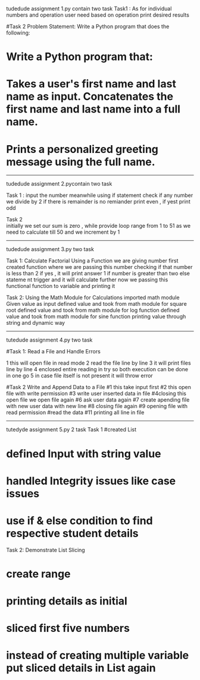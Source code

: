 tudedude assignment 1.py contain two task 
Task1 : 
As for individual numbers and operation user need  based on operation print desired results 


#Task 2 Problem Statement: Write a Python program that does the following:
# Write a Python program that:
# Takes a user's first name and last name as input. Concatenates the first name and last name into a full name.
# Prints a personalized greeting message using the full name.


____________________________________________________________________________________________________________________________________

tudedude assignment 2.pycontain two task 

Task 1 : 
input the number meanwhile using if statement  check if any number we divide by 2 if  there is remainder is  no remiander print even , if yest print odd 

Task 2  
initially we set our sum is zero , while provide loop range from 1 to 51 as we need to calculate till 50  and we increment by 1 

__________________________________________________________________________________________________________________________________
tudedude assignment 3.py  two task 

Task 1: Calculate Factorial Using a Function 
we are giving number first 
created function where we are passing this number
checking if that number is less than 2 if yes , it will print answer 1
if number is greater than two else stateme nt trigger and it will calculate further
now we passing this functional function to variable and printing it

Task 2: Using the Math Module for Calculations
imported math module
Given value as input
defined value and took from math module for square root
defined value and took from math module for log function
defined value and took from math module for sine function
printing value through string and dynamic way

_______________________________________________________________________________________________________________________________

tutedude assignment 4.py two task

#Task 1: Read a File and Handle Errors

                           
1 this will open file in read mode
2  read the file line by line
3 it will print files line by line
4 enclosed entire reading in try so both execution can be done in one go
5 in case file itself is not present it will throw error

#Task 2  Write and Append Data to a File
#1 this take input first
#2 this open file with write permission
#3 write user inserted data  in file
#4closing this open file
we open file again
#6 ask user data again
#7 create apending file with new user data with new line
#8 closing file again
#9 opening file with read permission
#read the data
#11 printing all line in file

______________________________________________________________________________________________________________________________

tutedyde assignment 5.py 2 task 
Task 1 
#created List
# defined Input with string value
# handled Integrity issues like case issues
# use if & else condition to find respective student details 

Task 2: Demonstrate List Slicing
# create range
# printing details as initial
# sliced first five numbers
# instead of creating multiple variable  put sliced details in List again  

